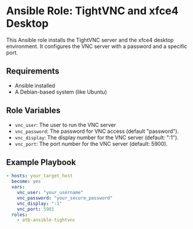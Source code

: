 # Ansible Role: TightVNC and xfce4 Desktop

This Ansible role installs the TightVNC server and the xfce4 desktop environment. It configures the VNC server with a password and a specific port.

## Requirements

- Ansible installed
- A Debian-based system (like Ubuntu)

## Role Variables

- `vnc_user`: The user to run the VNC server 
- `vnc_password`: The password for VNC access (default "password").
- `vnc_display`: The display number for the VNC server (default: ":1").
- `vnc_port`: The port number for the VNC server (default: 5900).

## Example Playbook

```yaml
- hosts: your_target_host
  become: yes
  vars:
    vnc_user: "your_username"
    vnc_password: "your_secure_password"
    vnc_display: ":1"
    vnc_port: 5901
  roles:
    - atb-ansible-tightvnc
